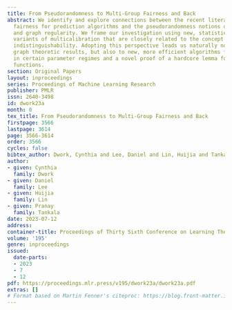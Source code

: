 ```yaml
---
title: From Pseudorandomness to Multi-Group Fairness and Back
abstract: We identify and explore connections between the recent literature on multi-group
  fairness for prediction algorithms and the pseudorandomness notions of leakage-resilience
  and graph regularity. We frame our investigation using new, statistical distance-based
  variants of multicalibration that are closely related to the concept of outcome
  indistinguishability. Adopting this perspective leads us naturally not only to our
  graph theoretic results, but also to new, more efficient algorithms for multicalibration
  in certain parameter regimes and a novel proof of a hardcore lemma for real-valued
  functions.
section: Original Papers
layout: inproceedings
series: Proceedings of Machine Learning Research
publisher: PMLR
issn: 2640-3498
id: dwork23a
month: 0
tex_title: From Pseudorandomness to Multi-Group Fairness and Back
firstpage: 3566
lastpage: 3614
page: 3566-3614
order: 3566
cycles: false
bibtex_author: Dwork, Cynthia and Lee, Daniel and Lin, Huijia and Tankala, Pranay
author:
- given: Cynthia
  family: Dwork
- given: Daniel
  family: Lee
- given: Huijia
  family: Lin
- given: Pranay
  family: Tankala
date: 2023-07-12
address: 
container-title: Proceedings of Thirty Sixth Conference on Learning Theory
volume: '195'
genre: inproceedings
issued:
  date-parts:
  - 2023
  - 7
  - 12
pdf: https://proceedings.mlr.press/v195/dwork23a/dwork23a.pdf
extras: []
# Format based on Martin Fenner's citeproc: https://blog.front-matter.io/posts/citeproc-yaml-for-bibliographies/
---
```

